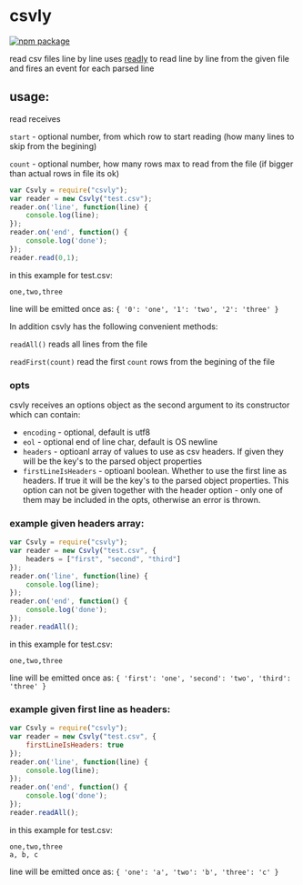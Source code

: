 # csvly

[![npm package](https://nodei.co/npm/csvly.png?downloads=true&downloadRank=true&stars=true)](https://nodei.co/npm/csvly/)

read csv files line by line
uses [readly](https://www.npmjs.com/package/readly) to read line by line from the given file and fires an event for each parsed line
## usage:
read receives

`start` - optional number, from which row to start reading (how many lines to skip from the begining) 

`count` - optional number, how many rows max to read from the file (if bigger than actual rows in file its ok)

```javascript
var Csvly = require("csvly");
var reader = new Csvly("test.csv");
reader.on('line', function(line) {
	console.log(line);
});
reader.on('end', function() {
	console.log('done');
});
reader.read(0,1);
```
in this example for test.csv:
```
one,two,three
```
line will be emitted once as: `{ '0': 'one', '1': 'two', '2': 'three' }`

In addition csvly has the following convenient methods:

`readAll()` reads all lines from the file

`readFirst(count)` read the first `count` rows from the begining of the file

### opts
csvly receives an options object as the second argument to its constructor which can contain:

* `encoding` - optional, default is utf8
* `eol` - optional end of line char, default is OS newline
* `headers` - optioanl array of values to use as csv headers. If given they will be the key's to the parsed object properties
* `firstLineIsHeaders` - optioanl boolean. Whether to use the first line as headers. If true it will be the key's to the parsed object properties. This option can not be given together with the header option - only one of them may be included in the opts, otherwise an error is thrown.

### example given headers array:
```javascript
var Csvly = require("csvly");
var reader = new Csvly("test.csv", {
	headers = ["first", "second", "third"]
});
reader.on('line', function(line) {
	console.log(line);
});
reader.on('end', function() {
	console.log('done');
});
reader.readAll();
```
in this example for test.csv:
```
one,two,three
```
line will be emitted once as: `{ 'first': 'one', 'second': 'two', 'third': 'three' }`

### example given first line as headers:
```javascript
var Csvly = require("csvly");
var reader = new Csvly("test.csv", {
	firstLineIsHeaders: true
});
reader.on('line', function(line) {
	console.log(line);
});
reader.on('end', function() {
	console.log('done');
});
reader.readAll();
```
in this example for test.csv:
```
one,two,three
a, b, c
```
line will be emitted once as: `{ 'one': 'a', 'two': 'b', 'three': 'c' }`